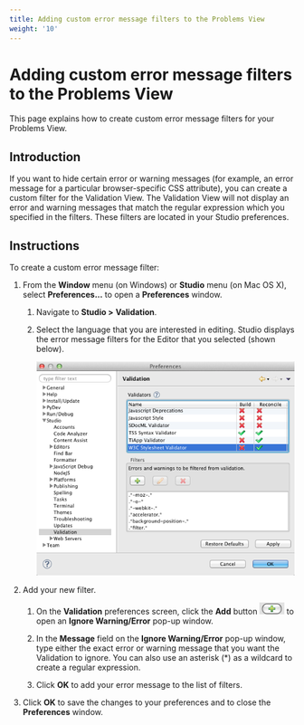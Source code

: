 ```yaml
---
title: Adding custom error message filters to the Problems View
weight: '10'
---
```


# Adding custom error message filters to the Problems View

This page explains how to create custom error message filters for your Problems View.

## Introduction

If you want to hide certain error or warning messages (for example, an error message for a particular browser-specific CSS attribute), you can create a custom filter for the Validation View. The Validation View will not display an error and warning messages that match the regular expression which you specified in the filters. These filters are located in your Studio preferences.

## Instructions

To create a custom error message filter:

1. From the **Window** menu (on Windows) or **Studio** menu (on Mac OS X), select **Preferences...** to open a **Preferences** window.

    1. Navigate to **Studio >** **Validation**.

    2. Select the language that you are interested in editing.
        Studio displays the error message filters for the Editor that you selected (shown below).

        ![ValidationDialog](./ValidationDialog.png)
2. Add your new filter.

    1. On the **Validation** preferences screen, click the **Add** button ![Plus](./Plus.png) to open an **Ignore Warning/Error** pop-up window.

    2. In the **Message** field on the **Ignore Warning/Error** pop-up window, type either the exact error or warning message that you want the Validation to ignore. You can also use an asterisk (\*) as a wildcard to create a regular expression.

    3. Click **OK** to add your error message to the list of filters.

3. Click **OK** to save the changes to your preferences and to close the **Preferences** window.

